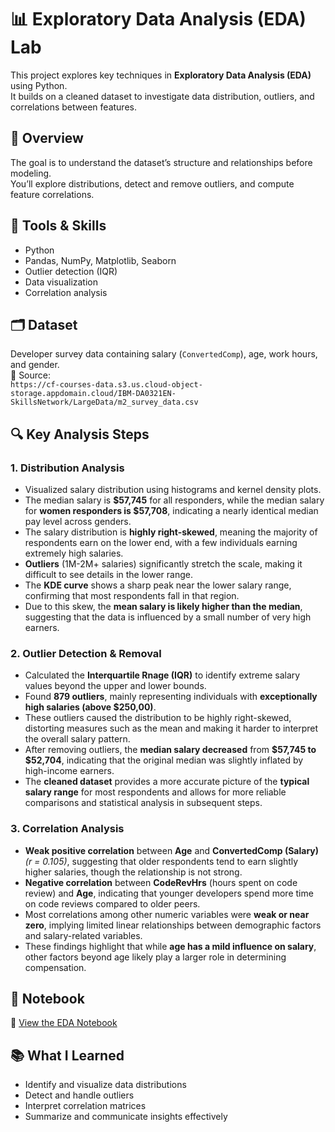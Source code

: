 # 📊 Exploratory Data Analysis (EDA) Lab

This project explores key techniques in **Exploratory Data Analysis (EDA)** using Python.  
It builds on a cleaned dataset to investigate data distribution, outliers, and correlations between features.



## 🚀 Overview
The goal is to understand the dataset’s structure and relationships before modeling.  
You’ll explore distributions, detect and remove outliers, and compute feature correlations.



## 🧠 Tools & Skills
- Python  
- Pandas, NumPy, Matplotlib, Seaborn  
- Outlier detection (IQR)  
- Data visualization  
- Correlation analysis  



## 🗂️ Dataset
Developer survey data containing salary (`ConvertedComp`), age, work hours, and gender.  
📁 Source:  
`https://cf-courses-data.s3.us.cloud-object-storage.appdomain.cloud/IBM-DA0321EN-SkillsNetwork/LargeData/m2_survey_data.csv`


## 🔍 Key Analysis Steps

### 1. Distribution Analysis
- Visualized salary distribution using histograms and kernel density plots.  
- The median salary is **$57,745** for all responders, while the median salary for **women responders is $57,708**, indicating a nearly identical median pay level across genders.
- The salary distribution is **highly right-skewed**, meaning the majority of respondents earn on the lower end, with a few individuals earning extremely high salaries.
- **Outliers** (1M-2M+ salaries) significantly stretch the scale, making it difficult to see details in the lower range.
- The **KDE curve** shows a sharp peak near the lower salary range, confirming that most respondents fall in that region.
- Due to this skew, the **mean salary is likely higher than the median**, suggesting that the data is influenced by a small number of very high earners.

### 2. Outlier Detection & Removal
- Calculated the **Interquartile Rnage (IQR)** to identify extreme salary values beyond the upper and lower bounds.
- Found **879 outliers**, mainly representing individuals with **exceptionally high salaries (above $250,00)**.
- These outliers caused the distribution to be highly right-skewed, distorting measures such as the mean and making it harder to interpret the overall salary pattern.
- After removing outliers, the **median salary decreased** from **$57,745 to $52,704**, indicating that the original median was slightly inflated by high-income earners.
- The **cleaned dataset** provides a more accurate picture of the **typical salary range** for most respondents and allows for more reliable comparisons and statistical analysis in subsequent steps. 

### 3. Correlation Analysis
- **Weak positive correlation** between **Age** and **ConvertedComp (Salary)** *(r = 0.105)*, suggesting that older respondents tend to earn slightly higher salaries, though the relationship is not strong.  
- **Negative correlation** between **CodeRevHrs** (hours spent on code review) and **Age**, indicating that younger developers spend more time on code reviews compared to older peers.  
- Most correlations among other numeric variables were **weak or near zero**, implying limited linear relationships between demographic factors and salary-related variables.  
- These findings highlight that while **age has a mild influence on salary**, other factors beyond age likely play a larger role in determining compensation.

  



## 📓 Notebook
📘 [View the EDA Notebook](./ExploratoryDataAnalysis.ipynb)



## 📚 What I Learned
- Identify and visualize data distributions  
- Detect and handle outliers  
- Interpret correlation matrices  
- Summarize and communicate insights effectively  

